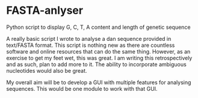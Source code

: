 # FASTA-anlyser
Python script to display G, C, T, A content and length of genetic sequence

A really basic script I wrote to analyse a dan sequence provided in text/FASTA format. This script is nothing new as there are countless software and online resources that can do the same thing. However, as an exercise to get my feet wet, this was great. I am writing this retrospectively and as such, plan to add more to it. The ability to incorporate ambiguous nucleotides would also be great.

My overall aim will be to develop a GUI with multiple features for analysing sequences. This would be one module to work with that GUI.
